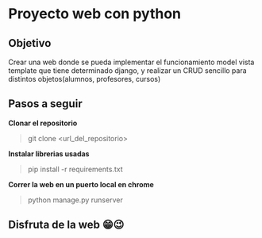 # Proyecto web con python

## Objetivo
Crear una web donde se pueda implementar el funcionamiento model vista template que tiene determinado django, y realizar un CRUD sencillo para distintos objetos(alumnos, profesores, cursos)

## Pasos a seguir
**Clonar el repositorio**
> git clone <url_del_repositorio>

**Instalar librerias usadas**
> pip install -r requirements.txt

**Correr la web en un puerto local en chrome**
> python manage.py runserver


## Disfruta de la web 😁😉
